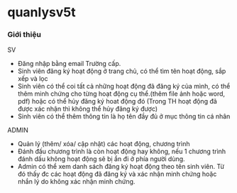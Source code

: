 # quanlysv5t

### Giới thiệu

SV
- Đăng nhập bằng email Trường cấp.
- Sinh viên đăng ký hoạt động ở trang chủ, có thể tìm tên hoạt động, sắp xếp và lọc
- Sinh viên có thể coi tất cả những hoạt động đã đăng ký của mình, có thể thêm minh chứng cho từng hoạt động cụ thể.(thêm file ảnh hoặc word, pdf) hoặc có thể hủy đăng ký hoat động đó (Trong TH hoạt động đã được xác nhận thì không thể hủy đăng ký được)
- Sinh viên có thể thêm thông tin là họ tên đầy đủ ở mục thông tin cá nhân

ADMIN

-  Quản lý (thêm/ xóa/ cập nhật) các hoạt động, chương trình
- Đánh đấu chương trình là còn hoạt động hay không, nếu 1 chương trình đánh dấu không hoạt động sẽ bị ẩn đi ở phía người dùng.
- Admin có thể xem danh sách đăng ký hoạt động theo tên sinh viên. Từ đó thấy đc các hoạt động đã đăng ký và xác nhận minh chứng hoặc nhắn lý do không xác nhận minh chứng.
